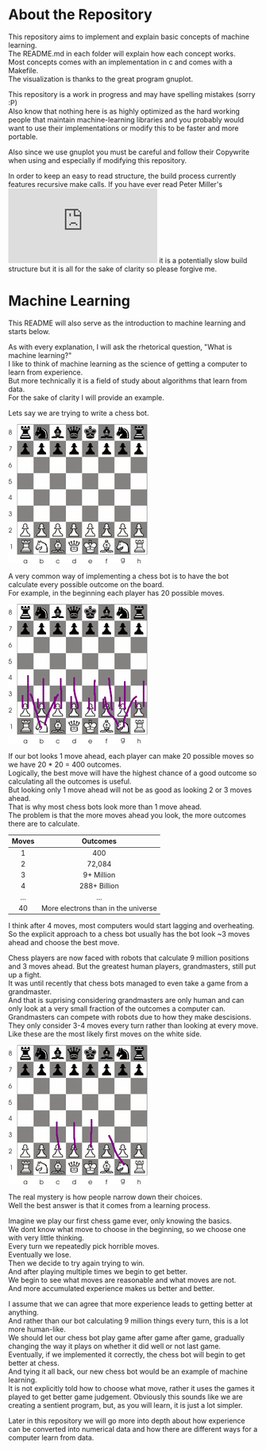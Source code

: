 # About the Repository

This repository aims to implement and explain basic concepts of machine learning.  
The README.md in each folder will explain how each concept works.  
Most concepts comes with an implementation in c and comes with a Makefile.  
The visualization is thanks to the great program gnuplot.  

This repository is a work in progress and may have spelling mistakes (sorry :P)  
Also know that nothing here is as highly optimized as the hard working people
  that maintain machine-learning libraries and you probably would want to use
  their implementations or modify this to be faster and more portable.

Also since we use gnuplot you must be careful and follow their Copywrite when using and
especially if modifying this repository.

In order to keep an easy to read structure, the build process currently features 
recursive make calls. If you have ever read Peter Miller's ![paper](http://aegis.sourceforge.net/auug97.pdf)
it is a potentially slow build structure but it is all for the sake of clarity so please forgive me.

# Machine Learning

This README will also serve as the introduction to machine learning and starts below.

As with every explanation, I will ask the rhetorical question, "What is machine learning?"  
I like to think of machine learning as the science of getting a computer to learn from experience.  
But more technically it is a field of study about algorithms that learn from data.  
For the sake of clarity I will provide an example.  

Lets say we are trying to write a chess bot.  

![image not found](images/blankboard.png)

A very common way of implementing a chess bot is to have the bot calculate every possible outcome on the board.  
For example, in the beginning each player has 20 possible moves.  

![image not found](images/twentyboard.png)

If our bot looks 1 move ahead, each player can make 20 possible moves so we have 20 * 20 = 400 outcomes.  
Logically, the best move will have the highest chance of a good outcome so calculating all the outcomes is useful.  
But looking only 1 move ahead will not be as good as looking 2 or 3 moves ahead.  
That is why most chess bots look more than 1 move ahead.  
The problem is that the more moves ahead you look, the more outcomes there are to calculate.  

| Moves |  Outcomes  |
|:-----:|:----------:|
|   1   |     400    |
|   2   |   72,084   |
|   3   | 9+ Million |
|   4   |288+ Billion|
|  ...  |     ...    |
|   40  |More electrons than in the universe|

I think after 4 moves, most computers would start lagging and overheating.  
So the explicit approach to a chess bot usually has the bot look ~3 moves ahead and choose the best move.  

Chess players are now faced with robots that calculate 9 million positions and 3 moves ahead.
But the greatest human players, grandmasters, still put up a fight.  
It was until recently that chess bots managed to even take a game from a grandmaster.  
And that is suprising considering grandmasters are only human and can only look at a very small fraction of the outcomes a computer can.  
Grandmasters can compete with robots due to how they make descisions.  
They only consider 3-4 moves every turn rather than looking at every move.  
Like these are the most likely first moves on the white side.  

![image not found](images/fmoveboard.png)

The real mystery is how people narrow down their choices.  
Well the best answer is that it comes from a learning process.

Imagine we play our first chess game ever, only knowing the basics.  
We dont know what move to choose in the beginning, so we choose one with very little thinking.  
Every turn we repeatedly pick horrible moves.  
Eventually we lose.  
Then we decide to try again trying to win.  
And after playing multiple times we begin to get better.  
We begin to see what moves are reasonable and what moves are not.  
And more accumulated experience makes us better and better.  

I assume that we can agree that more experience leads to getting better at anything.  
And rather than our bot calculating 9 million things every turn, this is a lot more human-like.  
We should let our chess bot play game after game after game, gradually changing the way it plays on whether it did well or not last game.  
Eventually, if we implemented it correctly, the chess bot will begin to get better at chess.  
And tying it all back, our new chess bot would be an example of machine learning.  
It is not explicitly told how to choose what move, rather it uses the games it played to get better game judgement.
Obviously this sounds like we are creating a sentient program, but, as you will learn, it is just a lot simpler.

Later in this repository we will go more into depth about how experience can be converted into numerical data and how
there are different ways for a computer learn from data.
